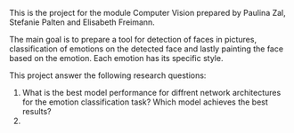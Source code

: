 This is the project for the module Computer Vision prepared by Paulina Zal, Stefanie Palten and Elisabeth Freimann.

The main goal is to prepare a tool for detection of faces in pictures, classification of emotions on the detected face and lastly painting the face based on the emotion. Each emotion has its specific style.

This project answer the following research questions:

1. What is the best model performance for diffrent network architectures for the emotion classification task? Which model achieves the best results?
2. 
